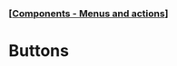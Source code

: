### [[Components - Menus and actions](./translated-human-interface-guidelines-markdown/components/menus-and-actions.md)]  
  
# **Buttons**  

